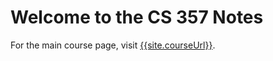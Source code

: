 # Welcome to the CS 357 Notes

For the main course page, visit [{{site.courseUrl}}]({{site.courseUrl}}).